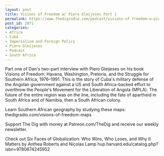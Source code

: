 ```yaml
---
layout: post
title: Visions of Freedom w/ Piero Gleijeses Part 1
permalink: https://www.thedigradio.com/podcast/visions-of-freedom-w-piero-gleijeses-part-1/index.html
post_id: 2071
categories: 
- Africa
- Cuba
- Imperialism and Foreign Policy
- Piero Gleijeses
- Podcast
- South Africa
---
```


Part one of Dan's two-part interview with Piero Gleijeses on his book Visions of Freedom: Havana, Washington, Pretoria, and the Struggle for Southern Africa, 1976–1991. This is the story of Cuba's military defense of the Angolan government against a US and South Africa-backed effort to overthrow the People's Movement for the Liberation of Angola (MPLA). The future of the entire region was on the line, including the fate of apartheid in South Africa and of Namibia, then a South African colony. 

Learn Southern African geography by studying these maps: thedigradio.com/visions-of-freedom-maps

Support The Dig with money at Patreon.com/TheDig and receive our weekly newsletter. 

Check out Six Faces of Globalization: Who Wins, Who Loses, and Why It Matters by Anthea Roberts and Nicolas Lamp hup.harvard.edu/catalog.php?isbn=9780674245952